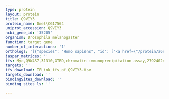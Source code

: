 ```yaml
---
type: protein
layout: protein
title: Q9VIY3
protein_name: Dmel\CG17564
uniprot_accession: Q9VIY3
ncbi_gene_id: '35205'
organism: Drosophila melanogaster
function: target gene
number_of_interactions: '1'
orthologs: '[{"species": "Homo sapiens", "id": ["<a href=\"/protein/a6nft4\">A6NFT4</a>", "<a href=\"/protein/q96m95\">Q96M95</a>"]}, {"species": "Danio rerio", "id": ["A3KQF2"]}, {"species": "Mus musculus", "id": ["<a href=\"/protein/q5sv66\">Q5SV66</a>", "<a href=\"/protein/j3qpz5\">J3QPZ5</a>"]}, {"species": "Rattus norvegicus", "id": ["<a href=\"/protein/d3zaz8\">D3ZAZ8</a>"]}]'
jaspar_matrices: ''
tfs: Myc,Q9W4S7,31310,GTRD,chromatin immunoprecipitation assay,27924024%5Buid%5D,No
targets: ''
tfs_download: TFLink_tfs_of_Q9VIY3.tsv
targets_download: ''
bindingSites_download: ''
binding_sites_ls: ''

---
```

